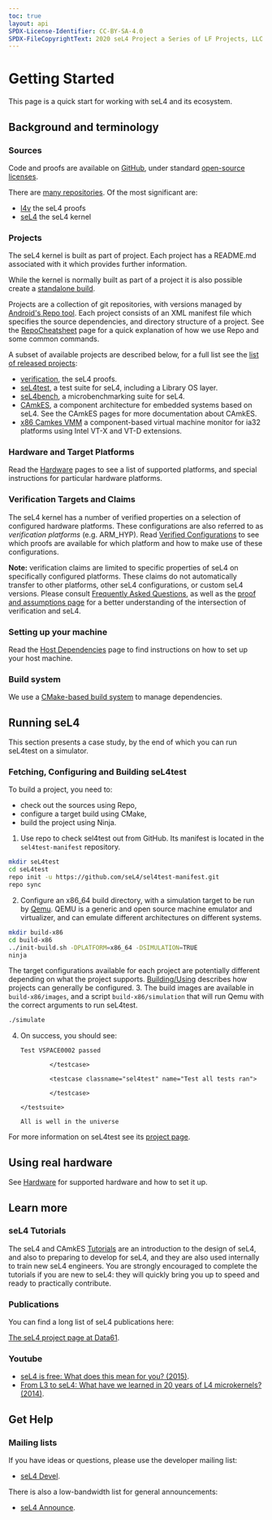 ```yaml
---
toc: true
layout: api
SPDX-License-Identifier: CC-BY-SA-4.0
SPDX-FileCopyrightText: 2020 seL4 Project a Series of LF Projects, LLC.
---
```


# Getting Started

This page is a quick start for working with seL4 and its ecosystem.

## Background and terminology

### Sources

Code and proofs are available on [GitHub](https://github.com/seL4), under standard
[open-source licenses](http://sel4.systems/Info/GettingStarted/license.pml).

There are [many repositories](/MaintainedRepositories).
Of the most significant are:

- [l4v](https://github.com/seL4/l4v) the seL4 proofs
- [seL4](https://github.com/seL4/seL4) the seL4 kernel

### Projects

The seL4 kernel is built as part of project. Each project has a
README.md associated with it which provides further information.

While the kernel is normally built as part of a project it is also
possible create a [standalone build](/Developing/Building/seL4Standalone).

Projects are a collection of git repositories, with versions managed by
[Android's Repo tool](http://source.android.com/source/downloading.html#installing-repo).
Each project consists of an XML manifest file which specifies the source dependencies,
and directory structure of a project.
See the [RepoCheatsheet](/RepoCheatsheet) page for a quick
explanation of how we use Repo and some common commands.

A subset of available projects are described below, for a full list see the [list of released projects](/processes/release-process#versioned-manifests):

- [verification](https://github.com/seL4/verification-manifest),
      the seL4 proofs.
- [seL4test](https://github.com/seL4/sel4test-manifest), a
      test suite for seL4, including a Library OS layer.
- [seL4bench](https://github.com/seL4/sel4bench-manifest), a
      microbenchmarking suite for seL4.
- [CAmkES](https://github.com/seL4/camkes-manifest), a
      component architecture for embedded systems based on seL4. See the
      CAmkES pages for more documentation about CAmkES.
- [x86 Camkes VMM](https://github.com/seL4/camkes-vm-examples-manifest) a
      component-based virtual machine monitor for ia32 platforms using
      Intel VT-X and VT-D extensions.

### Hardware and Target Platforms

Read the [Hardware](Hardware) pages to see a list of supported platforms,
and special instructions for particular hardware platforms.

### Verification Targets and Claims

The seL4 kernel has a number of verified properties on a selection of
configured hardware platforms. These configurations are also referred to
as *verification platforms* (e.g. ARM\_HYP). Read
[Verified Configurations](VerifiedConfigurations) to see which proofs are
available for which platform and how to make use of these
configurations.

**Note:** verification claims are limited to specific properties of seL4
on specifically configured platforms. These claims do not automatically
transfer to other platforms, other seL4 configurations, or custom seL4
versions. Please consult [Frequently Asked
Questions](FrequentlyAskedQuestions), as well as the [proof and
assumptions page](http://sel4.systems/Info/FAQ/proof.pml) for a better
understanding of the intersection of verification and seL4.

### Setting up your machine

Read the [Host Dependencies](HostDependencies) page to find instructions on how to set up
your host machine.

### Build system

We use a [CMake-based build system](/Developing/Building) to manage dependencies.

## Running seL4

This section presents a case study, by the end of which you can run seL4test on a simulator.

### Fetching, Configuring and Building seL4test

To build a project, you need to:
- check out the sources using Repo,
- configure a target build using CMake,
- build the project using Ninja.

1. Use repo to check sel4test out from GitHub. Its manifest is located in the `sel4test-manifest` repository.

```sh
mkdir seL4test
cd seL4test
repo init -u https://github.com/seL4/sel4test-manifest.git
repo sync
```

2. Configure an x86\_64 build directory, with a simulation target to be run by
[Qemu](http://www.qemu.org/). QEMU is a generic and open source
 machine emulator and virtualizer, and can emulate different
 architectures on different systems.

```sh
mkdir build-x86
cd build-x86
../init-build.sh -DPLATFORM=x86_64 -DSIMULATION=TRUE
ninja
```

The target configurations available for each project are potentially different depending on what the project supports.
[Building/Using](/Developing/Building/Using) describes how projects can generally be configured.
3. The build images are available in `build-x86/images`, and a script `build-x86/simulation`
that will run Qemu with the correct arguments to run seL4test.

```sh
./simulate
```

4. On success, you should see:

   ```
   Test VSPACE0002 passed

           </testcase>

           <testcase classname="sel4test" name="Test all tests ran">

           </testcase>

   </testsuite>

   All is well in the universe
   ```

For more information on seL4test see its [project page](/seL4Test).

## Using real hardware

See [Hardware](/Hardware) for supported hardware and how to set it up.

## Learn more

### seL4 Tutorials

The seL4 and CAmkES [Tutorials](Tutorials) are an
introduction to the design of seL4, and also to preparing to develop for
seL4, and they are also used internally to train new seL4 engineers.
You are strongly encouraged to complete the tutorials if you are new to
seL4: they will quickly bring you up to speed and ready to practically
contribute.

### Publications

You can find a long list of seL4 publications here:

[The seL4 project page at Data61](https://trustworthy.systems/projects/seL4/).

### Youtube

- [seL4 is free: What does this mean for you? (2015)](https://www.youtube.com/watch?v=lRndE7rSXiI).
- [From L3 to seL4: What have we learned in 20 years of L4 microkernels? (2014)](https://www.youtube.com/watch?v=RdoaFc5-1Rk).

## Get Help

### Mailing lists

If you have ideas or questions, please use the developer mailing list:
- [seL4 Devel](https://sel4.systems/lists/listinfo/devel).

There is also a low-bandwidth list for general announcements:
- [seL4 Announce](https://sel4.systems/lists/listinfo/announce).

